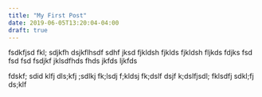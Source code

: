 ```yaml
---
title: "My First Post"
date: 2019-06-05T13:20:04-04:00
draft: true
---
```



fsdkfjsd fkl; sdjkfh dsjkflhsdf sdhf jksd fjkldsh fjklds fjkldsh fljkds fdjks fsd
fsd
fsd fsdjkf jklsdfhds fhds jkfds ljkfds 


fdskf; sdid klfj dls;kfj ;sdlkj fk;lsdj f;kldsj fk;dslf dsjf k;dslfjsdl;
fklsdfj sdkl;fj ds;klf